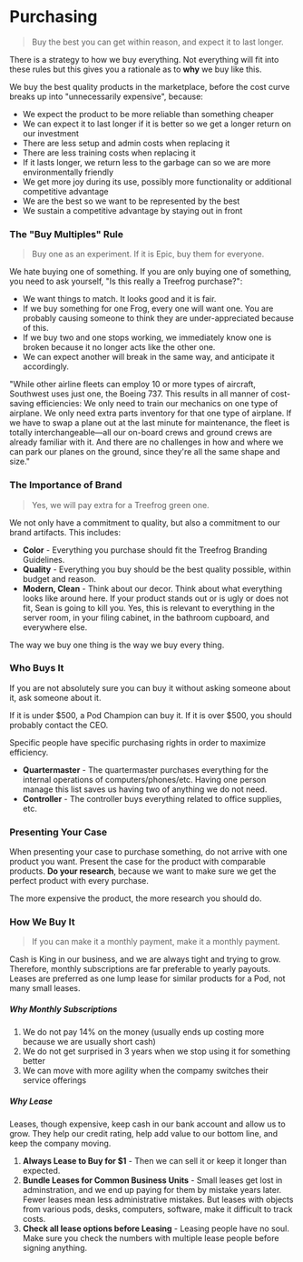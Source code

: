 # Purchasing

> Buy the best you can get within reason, and expect it to last longer.

There is a strategy to how we buy everything. Not everything will fit into these rules but this gives you a rationale as to **why** we buy like this.

We buy the best quality products in the marketplace, before the cost curve breaks up into "unnecessarily expensive", because:

- We expect the product to be more reliable than something cheaper
- We can expect it to last longer if it is better so we get a longer return on our investment
- There are less setup and admin costs when replacing it
- There are less training costs when replacing it
- If it lasts longer, we return less to the garbage can so we are more environmentally friendly 
- We get more joy during its use, possibly more functionality or additional competitive advantage
- We are the best so we want to be represented by the best
- We sustain a competitive advantage by staying out in front

### The "Buy Multiples" Rule

> Buy one as an experiment. If it is Epic, buy them for everyone.

We hate buying one of something. If you are only buying one of something, you need to ask yourself, "Is this really a Treefrog purchase?":

- We want things to match. It looks good and it is fair.
- If we buy something for one Frog, every one will want one. You are probably causing someone to think they are under-appreciated because of this.
- If we buy two and one stops working, we immediately know one is broken because it no longer acts like the other one.
- We can expect another will break in the same way, and anticipate it accordingly.

"While other airline fleets can employ 10 or more types of aircraft, Southwest uses just one, the Boeing 737. This results in all manner of cost-saving efficiencies: We only need to train our mechanics on one type of airplane. We only need extra parts inventory for that one type of airplane. If we have to swap a plane out at the last minute for maintenance, the fleet is totally interchangeable—all our on-board crews and ground crews are already familiar with it. And there are no challenges in how and where we can park our planes on the ground, since they're all the same shape and size."

### The Importance of Brand

> Yes, we will pay extra for a Treefrog green one.

We not only have a commitment to quality, but also a commitment to our brand artifacts. This includes:

- **Color** - Everything you purchase should fit the Treefrog Branding Guidelines.
- **Quality** - Everything you buy should be the best quality possible, within budget and reason.
- **Modern, Clean** - Think about our decor. Think about what everything looks like around here. If your product stands out or is ugly or does not fit, Sean is going to kill you. Yes, this is relevant to everything in the server room, in your filing cabinet, in the bathroom cupboard, and everywhere else.

The way we buy one thing is the way we buy every thing.

### Who Buys It

If you are not absolutely sure you can buy it without asking someone about it, ask someone about it.

If it is under $500, a Pod Champion can buy it.
If it is over $500, you should probably contact the CEO.

Specific people have specific purchasing rights in order to maximize efficiency.

- **Quartermaster** - The quartermaster purchases everything for the internal operations of computers/phones/etc. Having one person manage this list saves us having two of anything we do not need.
- **Controller** - The controller buys everything related to office supplies, etc.

### Presenting Your Case

When presenting your case to purchase something, do not arrive with one product you want. Present the case for the product with comparable products. **Do your research**, because we want to make sure we get the perfect product with every purchase.

The more expensive the product, the more research you should do.

### How We Buy It

> If you can make it a monthly payment, make it a monthly payment.

Cash is King in our business, and we are always tight and trying to grow. Therefore, monthly subscriptions are far preferable to yearly payouts. Leases are preferred as one lump lease for similar products for a Pod, not many small leases.

##### Why Monthly Subscriptions

1. We do not pay 14% on the money (usually ends up costing more because we are usually short cash)
2. We do not get surprised in 3 years when we stop using it for something better
3. We can move with more agility when the compamy switches their service offerings

##### Why Lease

Leases, though expensive, keep cash in our bank account and allow us to grow. They help our credit rating, help add value to our bottom line, and keep the company moving.

1. **Always Lease to Buy for $1** - Then we can sell it or keep it longer than expected.
2. **Bundle Leases for Common Business Units** - Small leases get lost in adminstration, and we end up paying for them by mistake years later. Fewer leases mean less administrative mistakes. But leases with objects from various pods, desks, computers, software, make it difficult to track costs.
3. **Check all lease options before Leasing** - Leasing people have no soul. Make sure you check the numbers with multiple lease people before signing anything.





